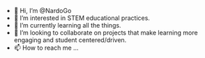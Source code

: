 - 👋 Hi, I’m @NardoGo
- 👀 I’m interested in STEM educational practices.
- 🌱 I’m currently learning all the things.
- 💞️ I’m looking to collaborate on projects that make learning more engaging and student centered/driven.
- 📫 How to reach me ...

<!---
NardoGo/NardoGo is a ✨ special ✨ repository because its `README.md` (this file) appears on your GitHub profile.
You can click the Preview link to take a look at your changes.
--->
